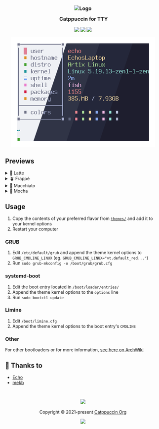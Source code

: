 <h3 align="center">
	<img src="https://raw.githubusercontent.com/catppuccin/catppuccin/main/assets/logos/exports/1544x1544_circle.png" width="100" alt="Logo"/><br/>
	<img src="https://raw.githubusercontent.com/catppuccin/catppuccin/main/assets/misc/transparent.png" height="30" width="0px"/>
	Catppuccin for TTY
</h3>

<p align="center">
	<a href="https://github.com/catppuccin/tty/stargazers"><img src="https://img.shields.io/github/stars/catppuccin/tty?colorA=363a4f&colorB=b7bdf8&style=for-the-badge"></a>
	<a href="https://github.com/catppuccin/tty/issues"><img src="https://img.shields.io/github/issues/catppuccin/tty?colorA=363a4f&colorB=f5a97f&style=for-the-badge"></a>
	<a href="https://github.com/catppuccin/tty/contributors"><img src="https://img.shields.io/github/contributors/catppuccin/tty?colorA=363a4f&colorB=a6da95&style=for-the-badge"></a>
</p>

<p align="center">
  <img src="assets/res.webp"/>
</p>

## Previews

<details>
<summary>🌻 Latte</summary>
<img src="assets/latte.webp"/>
</details>
<details>
<summary>🪴 Frappé</summary>
<img src="assets/frappe.webp"/>
</details>
<details>
<summary>🌺 Macchiato</summary>
<img src="assets/macchiato.webp"/>
</details>
<details>
<summary>🌿 Mocha</summary>
<img src="assets/mocha.webp"/>
</details>

## Usage

1. Copy the contents of your preferred flavor from [`themes/`](./themes/) and add it to your kernel options
2. Restart your computer

### GRUB

1. Edit `/etc/default/grub` and append the theme kernel options to `GRUB_CMDLINE_LINUX` (eg. `GRUB_CMDLINE_LINUX="vt.default_red..."`)
2. Run `sudo grub-mkconfig -o /boot/grub/grub.cfg`

### systemd-boot

1. Edit the boot entry located in `/boot/loader/entries/`
2. Append the theme kernel options to the `options` line
3. Run `sudo bootctl update`

### Limine

1. Edit `/boot/limine.cfg`
2. Append the theme kernel options to the boot entry's `CMDLINE`

### Other

For other bootloaders or for more information, [see here on ArchWiki](https://wiki.archlinux.org/title/Kernel_parameters)

## 💝 Thanks to

- [Echo](https://github.com/CallMeEchoCodes)
- [mekb](https://github.com/mekb-turtle)

&nbsp;

<p align="center">
	<img src="https://raw.githubusercontent.com/catppuccin/catppuccin/main/assets/footers/gray0_ctp_on_line.svg?sanitize=true" />
</p>

<p align="center">
	Copyright &copy; 2021-present <a href="https://github.com/catppuccin" target="_blank">Catppuccin Org</a>
</p>

<p align="center">
	<a href="https://github.com/catppuccin/catppuccin/blob/main/LICENSE"><img src="https://img.shields.io/static/v1.svg?style=for-the-badge&label=License&message=MIT&logoColor=d9e0ee&colorA=363a4f&colorB=b7bdf8"/></a>
</p>
